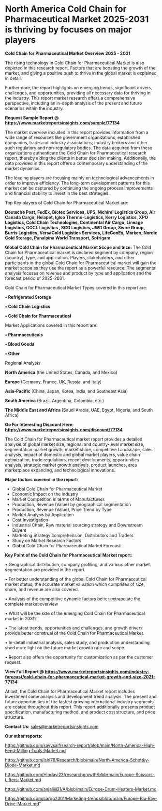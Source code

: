# North America Cold Chain for Pharmaceutical Market 2025-2031 is thriving by focuses on major players

<Strong> Cold Chain for Pharmaceutical Market Overview 2025 - 2031</strong>

The rising technology in Cold Chain for Pharmaceutical Market is also depicted in this research report. Factors that are boosting the growth of the market, and giving a positive push to thrive in the global market is explained in detail.

Furthermore, the report highlights on emerging trends, significant drivers, challenges, and opportunities, providing all necessary data for thriving in the industry. This report market research offers a comprehensive perspective, including an in-depth analysis of the present and future scenarios within the industry.

<strong>Request Sample Report @ <a href=https://www.marketreportsinsights.com/sample/77134>https://www.marketreportsinsights.com/sample/77134</a></strong>

The market overview included in this report provides information from a wide range of resources like government organizations, established companies, trade and industry associations, industry brokers and other such regulatory and non-regulatory bodies. The data acquired from these organizations authenticate the Cold Chain for Pharmaceutical research report, thereby aiding the clients in better decision making. Additionally, the data provided in this report offers a contemporary understanding of the market dynamics.

The leading players are focusing mainly on technological advancements in order to improve efficiency. The long-term development patterns for this market can be captured by continuing the ongoing process improvements and financial stability to invest in the best strategies.

Top Key players of Cold Chain for Pharmaceutical Market are:

<strong>Deutsche Post, FedEx, Biotec Services, UPS, Nichirei Logistics Group, Air Canada Cargo, Helapet, Igloo Thermo-Logistics, Kerry Logistics, XPO Logistics, Cold Chain Technologies, Continental Air Cargo, Lineage Logistics, OOCL Logistics , SCG Logistics, JWD Group, Swire Group, Burris Logistics, VersaCold Logistics Services, LifeConEx, Marken, Nordic Cold Storage, Panalpina World Transport, Sofrigam</strong>

<strong><b>Global Cold Chain for Pharmaceutical Market Scope and Size:</b></strong>
The Cold Chain for Pharmaceutical market is declared segment by company, region (country), type, and application. Players, stakeholders, and other participants in the global Cold Chain for Pharmaceutical market will gain the market scope as they use the report as a powerful resource. The segmental analysis focuses on revenue and product by type and application and the forecast period of 2025-2031.

Cold Chain for Pharmaceutical Market Types covered in this report are:

<strong>• Refrigerated Storage

• Cold Chain Logistics

• Cold Chain for Pharmaceutical</strong>

Market Applications covered in this report are:

<strong>• Pharmaceuticals

• Blood Goods

• Other</strong> 

Regional Analysis

<strong>North America</strong> (the United States, Canada, and Mexico)

<strong>Europe</strong> (Germany, France, UK, Russia, and Italy)

<strong>Asia-Pacific</strong> (China, Japan, Korea, India, and Southeast Asia)

<strong>South America</strong> (Brazil, Argentina, Colombia, etc.)

<strong>The Middle East and Africa</strong> (Saudi Arabia, UAE, Egypt, Nigeria, and South Africa)

<strong>Go For Interesting Discount Here: <a href=https://www.marketreportsinsights.com/discount/77134>https://www.marketreportsinsights.com/discount/77134</a></strong>

The Cold Chain for Pharmaceutical market report provides a detailed analysis of global market size, regional and country-level market size, segmentation market growth, market share, competitive Landscape, sales analysis, impact of domestic and global market players, value chain optimization, trade regulations, recent developments, opportunities analysis, strategic market growth analysis, product launches, area marketplace expanding, and technological innovations.

<strong><b>Major factors covered in the report:</b></strong>
<ul>
  <li>Global Cold Chain for Pharmaceutical Market </li>
  <li>Economic Impact on the Industry</li>
  <li>Market Competition in terms of Manufacturers</li>
  <li>Production, Revenue (Value) by geographical segmentation</li>
  <li>Production, Revenue (Value), Price Trend by Type</li>
  <li>Market Analysis by Application</li>
  <li>Cost Investigation</li>
  <li>Industrial Chain, Raw material sourcing strategy and Downstream Buyers</li>
  <li>Marketing Strategy comprehension, Distributors and Traders</li>
  <li>Study on Market Research Factors</li>
  <li>Global Cold Chain for Pharmaceutical Market Forecast</li>
</ul>

<strong><b>Key Point of the Cold Chain for Pharmaceutical Market report:</b></strong>

• Geographical distribution, company profiling, and various other market segmentation are provided in the report.

• For better understanding of the global Cold Chain for Pharmaceutical market status, the accurate market valuation which comprises of size, share, and revenue are also covered.

• Analysis of the competitive dynamic factors better extrapolate the complete market overview

• What will be the size of the emerging Cold Chain for Pharmaceutical market in 2031?

• The latest trends, opportunities and challenges, and growth drivers provide better construal of the Cold Chain for Pharmaceutical Market.

• In-detail industrial analysis, sales study, and production understanding shed more light on the future market growth rate and scope.

• Report also offers the opportunity for customization as per the customer request.

<strong><b>View Full Report @ <a href=https://www.marketreportsinsights.com/industry-forecast/cold-chain-for-pharmaceutical-market-growth-and-size-2021-77134>https://www.marketreportsinsights.com/industry-forecast/cold-chain-for-pharmaceutical-market-growth-and-size-2021-77134</a></b></strong>


At last, the Cold Chain for Pharmaceutical Market report includes investment come analysis and development trend analysis. The present and future opportunities of the fastest growing international industry segments are coated throughout this report. This report additionally presents product specification, manufacturing method, and product cost structure, and price structure.

<strong>Contact Us:</strong>
sales@marketreportsinsights.com

<strong>Our other reports:</strong>

<a href=https://github.com/sayysaif/search-report/blob/main/North-America-High-Feed-Milling-Tools-Market.md>https://github.com/sayysaif/search-report/blob/main/North-America-High-Feed-Milling-Tools-Market.md</a>

<a href=https://github.com/Ishi78/Research/blob/main/North-America-Schottky-Diode-Market.md>https://github.com/Ishi78/Research/blob/main/North-America-Schottky-Diode-Market.md</a>

<a href=https://github.com/Hindavi23/researchgrowth/blob/main/Europe-Scissors-Lifters-Market.md>https://github.com/Hindavi23/researchgrowth/blob/main/Europe-Scissors-Lifters-Market.md</a>

<a href=https://github.com/anjaliiii21/A/blob/main/Europe-Drum-Heaters-Market.md>https://github.com/anjaliiii21/A/blob/main/Europe-Drum-Heaters-Market.md</a>

<a href=https://github.com/cargo2301/Marketing-trends/blob/main/Europe-Blu-Ray-Drive-Market.md>https://github.com/cargo2301/Marketing-trends/blob/main/Europe-Blu-Ray-Drive-Market.md</a>"
